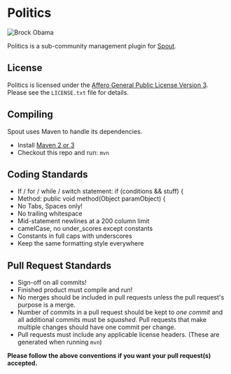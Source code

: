 Politics
===========

![Brock Obama](http://i.imgur.com/3jv8G.jpg)

Politics is a sub-community management plugin for [Spout](http://spout.org).

License
-------
Politics is licensed under the [Affero General Public License Version 3][License]. Please see the `LICENSE.txt` file for details.

Compiling
---------
Spout uses Maven to handle its dependencies.

* Install [Maven 2 or 3](http://maven.apache.org/download.html)
* Checkout this repo and run: `mvn`

Coding Standards
----------------------------------
* If / for / while / switch statement: if (conditions && stuff) {
* Method: public void method(Object paramObject) {
* No Tabs, Spaces only!
* No trailing whitespace
* Mid-statement newlines at a 200 column limit
* camelCase, no under_scores except constants
* Constants in full caps with underscores
* Keep the same formatting style everywhere

Pull Request Standards
----------------------------------
* Sign-off on all commits!
* Finished product must compile and run!
* No merges should be included in pull requests unless the pull request's purpose is a merge.
* Number of commits in a pull request should be kept to *one commit* and all additional commits must be *squashed*. Pull requests that make multiple changes should have one commit per change.
* Pull requests must include any applicable license headers. (These are generated when running `mvn`)


**Please follow the above conventions if you want your pull request(s) accepted.**

[License]: http://www.gnu.org/licenses/agpl.html

